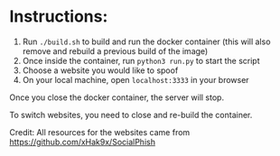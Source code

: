 # Instructions:

1. Run `./build.sh` to build and run the docker container (this will also remove and rebuild a previous build of the image)
2. Once inside the container, run `python3 run.py` to start the script
3. Choose a website you would like to spoof
4. On your local machine, open `localhost:3333` in your browser

Once you close the docker container, the server will stop.

To switch websites, you need to close and re-build the container.

Credit:
All resources for the websites came from https://github.com/xHak9x/SocialPhish
